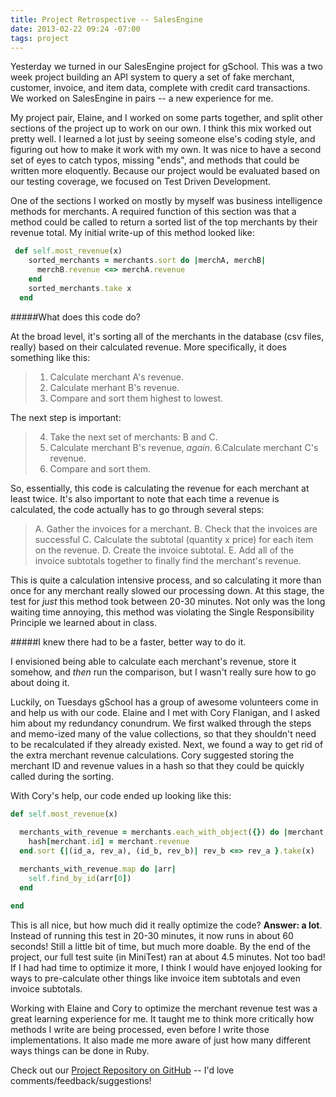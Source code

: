 ```yaml
---
title: Project Retrospective -- SalesEngine
date: 2013-02-22 09:24 -07:00
tags: project
---
```

Yesterday we turned in our SalesEngine project for gSchool. This was a two week project building an API system to query a set of fake merchant, customer, invoice, and item data, complete with credit card transactions. We worked on SalesEngine in pairs -- a new experience for me. 

My project pair, Elaine, and I worked on some parts together, and split other sections of the project up to work on our own. I think this mix worked out pretty well. I learned a lot just by seeing someone else's coding style, and figuring out how to make it work with my own. It was nice to have a second set of eyes to catch typos, missing "ends", and methods that could be written more eloquently. Because our project would be evaluated based on our testing coverage, we focused on Test Driven Development. 

One of the sections I worked on mostly by myself was business intelligence methods for merchants. A required function of this section was that a method could be called to return a sorted list of the top merchants by their revenue total. My initial write-up of this method looked like:

```ruby
 def self.most_revenue(x)
    sorted_merchants = merchants.sort do |merchA, merchB|
      merchB.revenue <=> merchA.revenue
    end
    sorted_merchants.take x
  end
  ```

#####What does this code do?

At the broad level, it's sorting all of the merchants in the database (csv files, really) based on their calculated revenue. More specifically, it does something like this:

>1. Calculate merchant A's revenue.
>2. Calculate merhant B's revenue.
>3. Compare and sort them highest to lowest.

The next step is important:

>4. Take the next set of merchants: B and C.
>5. Calculate merchant B's revenue, _again_.
>6.Calculate merchant C's revenue.
>7. Compare and sort them.


So, essentially, this code is calculating the revenue for each merchant at least twice. It's also important to note that each time a revenue is calculated, the code actually has to go through several steps:

>A. Gather the invoices for a merchant.
>B. Check that the invoices are successful
>C. Calculate the subtotal (quantity x price) for each item on the revenue.
>D. Create the invoice subtotal.
>E. Add all of the invoice subtotals together to finally find the merchant's revenue.


This is quite a calculation intensive process, and so calculating it more than once for any merchant really slowed our processing down. At this stage, the test for _just_ this method took between 20-30 minutes. Not only was the long waiting time annoying, this method was violating the Single Responsibility Principle we learned about in class.

#####I knew there had to be a faster, better way to do it.

I envisioned being able to calculate each merchant's revenue, store it somehow, and _then_ run the comparison, but I wasn't really sure how to go about doing it.

Luckily, on Tuesdays gSchool has a group of awesome volunteers come in and help us with our code. Elaine and I met with Cory Flanigan, and I asked him about my redundancy conundrum. We first walked through the steps and memo-ized many of the value collections, so that they shouldn't need to be recalculated if they already existed. Next, we found a way to get rid of the extra merchant revenue calculations. Cory suggested storing the merchant ID and revenue values in a hash so that they could be quickly called during the sorting.

With Cory's help, our code ended up looking like this:

```ruby
def self.most_revenue(x)
  
  merchants_with_revenue = merchants.each_with_object({}) do |merchant, hash|
    hash[merchant.id] = merchant.revenue
  end.sort {|(id_a, rev_a), (id_b, rev_b)| rev_b <=> rev_a }.take(x)

  merchants_with_revenue.map do |arr|
    self.find_by_id(arr[0])
  end

end
```

This is all nice, but how much did it really optimize the code? **Answer: a lot**. Instead of running this test in 20-30 minutes, it now runs in about 60 seconds! Still a little bit of time, but much more doable. By the end of the project, our full test suite (in MiniTest) ran at about 4.5 minutes. Not too bad! If I had had time to optimize it more, I think I would have enjoyed looking for ways to pre-calculate other things like invoice item subtotals and even invoice subtotals. 

Working with Elaine and Cory to optimize the merchant revenue test was a great learning experience for me. It taught me to think more critically how methods I write are being processed, even before I write those implementations. It also made me more aware of just how many different ways things can be done in Ruby. 

Check out our [Project Repository on GitHub](https://github.com/thesteady/sales_engine) -- I'd love comments/feedback/suggestions!

